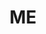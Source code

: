 ---
pid: fs302
title: ME
location_transcription: 29th and Daulphin St
coordinates: "[-75.18000055335, 39.990961980147]"
zipcode: '19426'
gen_neighborhood: 
neighborhood: 
outside_phl: 'Collegeville PA '
age: '40'
age_range: 40-49
instagram: 
image_file_name: fs_302.jpg
proposal_transcription: 
topic: Unknown
topic_summary: '0'
type: Other No Form
keywords_other: 
credit: 
image_labels: 
twitter: nottheking
facebook: 
permalink: "/monuments/fs302/"
layout: item-page
---